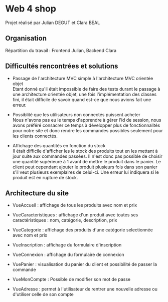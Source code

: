 # Web 4 shop

Projet réalisé par Julian DEGUT et Clara BEAL

## Organisation

Répartition du travail : Frontend Julian, Backend Clara

## Difficultés rencontrées et solutions

- Passage de l'architecture MVC simple à l'architecture MVC orientée objet <br />
Etant donné qu'il était impossible de faire des tests durant le passage à une architecture orientée objet, une fois l'implémentation des classes fini, il était difficile de savoir quand est-ce que nous avions fait une erreur.

- Possiblité que les utilisateurs non connectés puissent acheter <br />
Nous n'avons pas eu le temps d'apprendre à gérer l'id de session, nous avons préféré consacrer ce temps à développer plus de fonctionnalités pour notre site et donc rendre les commandes possibles seulement pour les clients connectés.

- Affichage des quantités en fonction du stock <br />
Il était difficile d'afficher les le stock des produits tout en les mettant à jour suite aux commandes passées. Il n'est donc pas possible de choisir une quantité supérieure à 1 avant de mettre le produit dans le panier. Le client peut cependant ajouter le produit plusieurs fois dans son panier s'il veut plusieurs exemplaires de celui-ci. Une erreur lui indiquera si le produit est en rupture de stock.


## Architecture du site
- VueAccueil : affichage de tous les produits avec nom et prix

- VueCaracteristiques : affichage d'un produit avec toutes ses caractéristiques : nom, catégorie, description, prix

- VueCategorie : affichage des produits d'une catégorie selectionnée avec nom et prix

- VueInscription : affichage du formulaire d'inscription

- VueConnexion : affichage du formulaire de connexion

- VuePanier : visualisation du panier du client et possibilité de passer la commande

- VueMonCompte : Possible de modifier son mot de passe

- VueAdresse : permet à l'utilisateur de rentrer une nouvelle adresse ou d'utiliser celle de son compte

